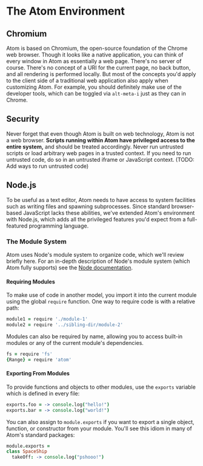 # The Atom Environment

## Chromium

Atom is based on Chromium, the open-source foundation of the Chrome web browser.
Though it looks like a native application, you can think of every window in Atom
as essentially a web page. There's no server of course. There's no concept of a
URI for the current page, no back button, and all rendering is performed
locally. But most of the concepts you'd apply to the client side of a
traditional web application also apply when customizing Atom. For example, you
should definitely make use of the developer tools, which can be toggled via
`alt-meta-i` just as they can in Chrome.

## Security

Never forget that even though Atom is built on web technology, Atom is not a
web browser. **Scripts running within Atom have privileged access to the entire
system,** and should be treated accordingly. Never run untrusted scripts or load
arbitrary web pages in a trusted context. If you need to run untrusted code, do
so in an untrusted iframe or JavaScript context. (TODO: Add ways to run
untrusted code)

## Node.js

To be useful as a text editor, Atom needs to have access to system facilities
such as writing files and spawning subprocesses. Since standard browser-based
JavaScript lacks these abilities, we've extended Atom's environment with
Node.js, which adds all the privileged features you'd expect from a
full-featured programming language.

### The Module System

Atom uses Node's module system to organize code, which we'll review briefly
here. For an in-depth description of Node's module system (which Atom fully
supports) see the [Node documentation](http://nodejs.org/api/modules.html).

#### Requiring Modules

To make use of code in another model, you import it into the current module
using the global `require` function. One way to require code is with a relative
path:

```coffee
module1 = require './module-1'
module2 = require '../sibling-dir/module-2'
```

Modules can also be required by name, allowing you to access built-in modules or
any of the current module's dependencies.

```coffee
fs = require 'fs'
{Range} = require 'atom'
```

#### Exporting From Modules

To provide functions and objects to other modules, use the `exports` variable
which is defined in every file:

```coffee
exports.foo = -> console.log("hello!")
exports.bar = -> console.log("world!")
```

You can also assign to `module.exports` if you want to export a single object,
function, or constructor from your module. You'll see this idiom in many of
Atom's standard packages:

```coffee
module.exports =
class SpaceShip
  takeOff: -> console.log("pshooo!")
```
